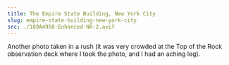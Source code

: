 ```yaml
---
title: The Empire State Building, New York City
slug: empire-state-building-new-york-city
src: ./189A4950-Enhanced-NR-2.avif
---
```

Another photo taken in a rush (it was very crowded at the Top of the Rock observation deck where I took the photo, and I had an aching leg).
